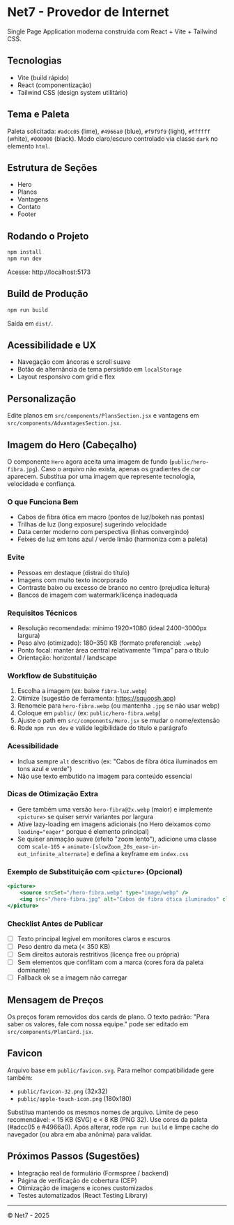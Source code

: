 # Net7 - Provedor de Internet

Single Page Application moderna construída com React + Vite + Tailwind CSS.

## Tecnologias
- Vite (build rápido)
- React (componentização)
- Tailwind CSS (design system utilitário)

## Tema e Paleta
Paleta solicitada: `#adcc05` (lime), `#4966a0` (blue), `#f9f9f9` (light), `#ffffff` (white), `#000000` (black).
Modo claro/escuro controlado via classe `dark` no elemento `html`.

## Estrutura de Seções
- Hero
- Planos
- Vantagens
- Contato
- Footer

## Rodando o Projeto
```bash
npm install
npm run dev
```
Acesse: http://localhost:5173

## Build de Produção
```bash
npm run build
```
Saída em `dist/`.

## Acessibilidade e UX
- Navegação com âncoras e scroll suave
- Botão de alternância de tema persistido em `localStorage`
- Layout responsivo com grid e flex

## Personalização
Edite planos em `src/components/PlansSection.jsx` e vantagens em `src/components/AdvantagesSection.jsx`.

## Imagem do Hero (Cabeçalho)
O componente `Hero` agora aceita uma imagem de fundo (`public/hero-fibra.jpg`). Caso o arquivo não exista, apenas os gradientes de cor aparecem. Substitua por uma imagem que represente tecnologia, velocidade e confiança.

### O que Funciona Bem
- Cabos de fibra ótica em macro (pontos de luz/bokeh nas pontas)
- Trilhas de luz (long exposure) sugerindo velocidade
- Data center moderno com perspectiva (linhas convergindo)
- Feixes de luz em tons azul / verde limão (harmoniza com a paleta)

### Evite
- Pessoas em destaque (distrai do título)
- Imagens com muito texto incorporado
- Contraste baixo ou excesso de branco no centro (prejudica leitura)
- Bancos de imagem com watermark/licença inadequada

### Requisitos Técnicos
- Resolução recomendada: mínimo 1920×1080 (ideal 2400–3000px largura)
- Peso alvo (otimizado): 180–350 KB (formato preferencial: `.webp`)
- Ponto focal: manter área central relativamente “limpa” para o título
- Orientação: horizontal / landscape

### Workflow de Substituição
1. Escolha a imagem (ex: baixe `fibra-luz.webp`)
2. Otimize (sugestão de ferramenta: https://squoosh.app)
3. Renomeie para `hero-fibra.webp` (ou mantenha `.jpg` se não usar webp)
4. Coloque em `public/` (ex: `public/hero-fibra.webp`)
5. Ajuste o path em `src/components/Hero.jsx` se mudar o nome/extensão
6. Rode `npm run dev` e valide legibilidade do título e parágrafo

### Acessibilidade
- Inclua sempre `alt` descritivo (ex: "Cabos de fibra ótica iluminados em tons azul e verde")
- Não use texto embutido na imagem para conteúdo essencial

### Dicas de Otimização Extra
- Gere também uma versão `hero-fibra@2x.webp` (maior) e implemente `<picture>` se quiser servir variantes por largura
- Ative lazy-loading em imagens adicionais (no Hero deixamos como `loading="eager"` porque é elemento principal)
- Se quiser animação suave (efeito "zoom lento"), adicione uma classe com `scale-105` + `animate-[slowZoom_20s_ease-in-out_infinite_alternate]` e defina a keyframe em `index.css`

### Exemplo de Substituição com `<picture>` (Opcional)
```jsx
<picture>
	<source srcSet="/hero-fibra.webp" type="image/webp" />
	<img src="/hero-fibra.jpg" alt="Cabos de fibra ótica iluminados" className="w-full h-full object-cover" />
</picture>
```

### Checklist Antes de Publicar
- [ ] Texto principal legível em monitores claros e escuros
- [ ] Peso dentro da meta (< 350 KB)
- [ ] Sem direitos autorais restritivos (licença free ou própria)
- [ ] Sem elementos que conflitam com a marca (cores fora da paleta dominante)
- [ ] Fallback ok se a imagem não carregar

## Mensagem de Preços
Os preços foram removidos dos cards de plano. O texto padrão: "Para saber os valores, fale com nossa equipe." pode ser editado em `src/components/PlanCard.jsx`.

## Favicon
Arquivo base em `public/favicon.svg`. Para melhor compatibilidade gere também:
- `public/favicon-32.png` (32x32)
- `public/apple-touch-icon.png` (180x180)

Substitua mantendo os mesmos nomes de arquivo. Limite de peso recomendável: < 15 KB (SVG) e < 8 KB (PNG 32). Use cores da paleta (#adcc05 e #4966a0). Após alterar, rode `npm run build` e limpe cache do navegador (ou abra em aba anônima) para validar.

## Próximos Passos (Sugestões)
- Integração real de formulário (Formspree / backend)
- Página de verificação de cobertura (CEP)
- Otimização de imagens e ícones customizados
- Testes automatizados (React Testing Library)

---
© Net7 - 2025
